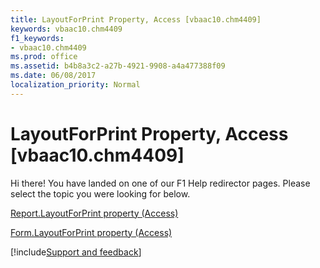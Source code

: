 ```yaml
---
title: LayoutForPrint Property, Access [vbaac10.chm4409]
keywords: vbaac10.chm4409
f1_keywords:
- vbaac10.chm4409
ms.prod: office
ms.assetid: b4b8a3c2-a27b-4921-9908-a4a477388f09
ms.date: 06/08/2017
localization_priority: Normal
---
```



# LayoutForPrint Property, Access [vbaac10.chm4409]

Hi there! You have landed on one of our F1 Help redirector pages. Please select the topic you were looking for below.

[Report.LayoutForPrint property (Access)](http://msdn.microsoft.com/library/f661155f-696b-3acf-5b90-44fba06345ab%28Office.15%29.aspx)

[Form.LayoutForPrint property (Access)](http://msdn.microsoft.com/library/fd8c8112-186a-3f77-06ef-783bf48a7052%28Office.15%29.aspx)

[!include[Support and feedback](~/includes/feedback-boilerplate.md)]